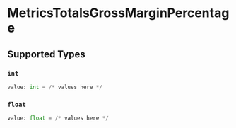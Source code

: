 # MetricsTotalsGrossMarginPercentage


## Supported Types

### `int`

```python
value: int = /* values here */
```

### `float`

```python
value: float = /* values here */
```

